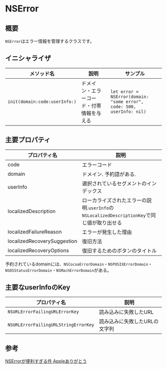 # NSError

## 概要
`NSError`はエラー情報を管理するクラスです。

## イニシャライザ

|メソッド名|説明|サンプル|
|---|---|---|
|`init(domain:code:userInfo:)` |ドメイン・エラーコード・付帯情報を与える| `let error = NSError(domain: "some error",`<br>`code: 500, userInfo: nil)` | 

## 主要プロパティ

|プロパティ名|説明|
|---|---|
|code |エラーコード |
|domain |ドメイン. 予約語がある.|
|userInfo |選択されているセグメントのインデックス | `segment.selectedSegmentIndex` | 
| localizedDescription |ローカライズされたエラーの説明.`userInfo`の`NSLocalizedDescriptionKey`で同じ値が取り出せる |  
| localizedFailureReason |エラーが発生した理由| 
| localizedRecoverySuggestion |復旧方法|  
| localizedRecoveryOptions |復旧するためのボタンのタイトル|  
 


予約されているdomainには、`NSCocoaErrorDomain`・`NSPOSIXErrorDomain`・`NSOSStatusErrorDomain`・`NSMachErrorDomain`がある。

## 主要なuserInfoのKey
|プロパティ名|説明|
|---|---|
|`NSURLErrorFailingURLErrorKey`|読み込みに失敗したURL|
|`NSURLErrorFailingURLStringErrorKey`|読み込みに失敗したURLの文字列|

## 参考
[NSErrorが便利すぎる件 Appleありがとう](http://qiita.com/koitaro/items/b4aef035fad757d8ade4)
